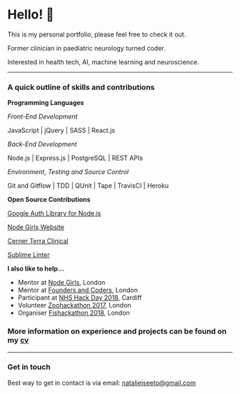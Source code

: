 # Hello! 👋
This is my personal portfolio, please feel free to check it out.

Former clinician in paediatric neurology turned coder.

Interested in health tech, AI, machine learning and neuroscience.

-------------------     ----------------------------
### A quick outline of skills and contributions

**Programming Languages**

_Front-End Development_

JavaScript | jQuery | SASS | React.js

_Back-End Development_ 

Node.js | Express.js | PostgreSQL | REST APIs

_Environment, Testing and Source Control_

Git and Gitflow | TDD | QUnit | Tape | TravisCI | Heroku

**Open Source Contributions**

[Google Auth Library for Node.js](https://github.com/google/google-auth-library-nodejs/blob/master/CONTRIBUTORS)

[Node Girls Website](https://github.com/node-girls/node-girls-website/graphs/contributors)

[Cerner Terra Clinical](https://github.com/cerner/terra-clinical/blob/master/CONTRIBUTORS.md)

[Sublime Linter](https://github.com/SublimeLinter/SublimeLinter-flake8)

   
**I also like to help...**
- Mentor at [Node Girls](http://nodegirls.io/), London
- Mentor at [Founders and Coders](https://foundersandcoders.com/), London
- Participant at [NHS Hack Day 2018](http://nhshackday.com/), Cardiff
- Volunteer [Zoohackathon 2017](http://www.zoohackathon.com/), London
- Organiser [Fishackathon 2018](http://fishackathon.hackernest.com/), London

### More information on experience and projects can be found on my [cv](/assets/cv.pdf)
__________________

### Get in touch
Best way to get in contact is via email: nataliejseeto@gmail.com
